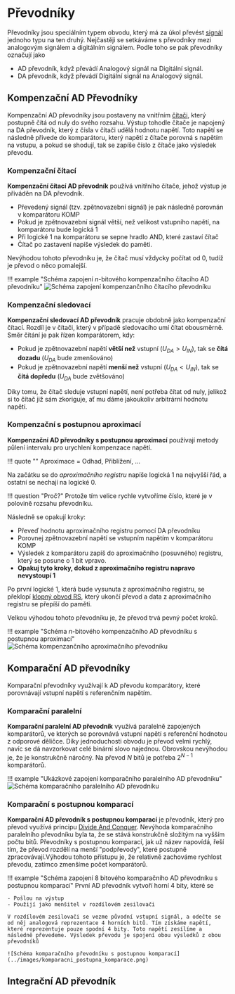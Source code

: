 # Převodníky
Převodníky jsou speciálním typem obvodu, který má za úkol převést [signál](../signaly_a_informace/signaly.md) jednoho typu na ten druhý. Nejčastěji se setkáváme s převodníky mezi analogovým signálem a digitálním signálem. Podle toho se pak převodníky označují jako

- AD převodník, když převádí Analogový signál na Digitální signál.
- DA převodník, když převádí Digitální signál na Analogový signál.

## Kompenzační AD Převodníky
Kompenzační AD převodníky jsou postaveny na vnitřním [čítači](./sekvencni_logicke_obvody_advanced.md#čítače), který postupně čítá od nuly do svého rozsahu. Výstup tohodle čítače je napojený na DA převodník, který z čísla v čítači udělá hodnotu napětí. Toto napětí se následně přivede do komparátoru, který napětí z čítače porovná s napětím na vstupu, a pokud se shodují, tak se zapíše číslo z čítače jako výsledek převodu.

### Kompenzační čítací
**Kompenzační čítací AD převodník** používá vnitřního čítače, jehož výstup je přiváděn na DA převodník.

- Převedený signál (tzv. zpětnovazební signál) je pak následně porovnán v komparátoru $\text{KOMP}$
- Pokud je zpětnovazební signál větší, než velikost vstupního napětí, na komparátoru bude logická 1
- Při logické 1 na komparátoru se sepne hradlo $\text{AND}$, které zastaví čítač
- Čítač po zastavení napíše výsledek do paměti.

Nevýhodou tohoto převodníku je, že čítač musí vždycky počítat od 0, tudíž je převod o něco pomalejší.

!!! example "Schéma zapojení $n$-bitového kompenzačního čítacího AD převodníku"
    ![Schéma zapojení kompenzančního čítacího převodníku](../images/kompenzacni_citaci.png)

### Kompenzační sledovací
**Kompenzační sledovací AD převodník** pracuje obdobně jako kompenzační čítací. Rozdíl je v čítači, který v případě sledovacího umí čítat obousměrně. Směr čítání je pak řízen komparátorem, kdy:

- Pokud je zpětnovazební napětí **větší než** vstupní ($U_{DA} \gt U_{IN}$), tak se **čítá dozadu** ($U_{DA}$ bude zmenšováno)
- Pokud je zpětnovazební napětí **menší než** vstupní ($U_{DA} \lt U_{IN}$), tak se **čítá dopředu** ($U_{DA}$ bude zvětšováno)

Díky tomu, že čítač sleduje vstupní napětí, není potřeba čítat od nuly, jelikož si to čítač již sám zkoriguje, ať mu dáme jakoukoliv arbitrární hodnotu napětí.


### Kompenzační s postupnou aproximací
**Kompenzační AD převodníky s postupnou aproximací** používají metody půlení intervalu pro urychlení kompenzace napětí.

!!! quote ""
    Aproximace = Odhad, Přiblížení, ...

Na začátku se do *aproximačního registru* napíše logická 1 na nejvyšší řád, a ostatní se nechají na logické 0.

!!! question "Proč?"
    Protože tím velice rychle vytvoříme číslo, které je v polovině rozsahu převodníku.

Následně se opakují kroky:
- Převeď hodnotu aproximačního registru pomocí DA převodníku
- Porovnej zpětnovazební napětí se vstupním napětím v komparátoru $\text{KOMP}$
- Výsledek z komparátoru zapiš do aproximačního (posuvného) registru, který se posune o 1 bit vpravo.
- **Opakuj tyto kroky, dokud z aproximačního registru napravo nevystoupí 1**

Po první logické 1, která bude vysunuta z aproximačního registru, se překlopí [klopný obvod RS](sekvencni_logicke_obvody.md#rs-flip-flop), který ukončí převod a data z aproximačního registru se přepíší do paměti.

Velkou výhodou tohoto převodníku je, že převod trvá pevný počet kroků.

!!! example "Schéma $n$-bitového kompenzačního AD převodníku s postupnou aproximací"
    ![Schéma kompenzančního aproximačního převodníku](../images/kompenzacni_aproximace.png)


## Komparační AD převodníky
Komparační převodníky využívají k AD převodu komparátory, které porovnávají vstupní napětí s referenčním napětím.

### Komparační paralelní
**Komparační paralelní AD převodník** využívá paralelně zapojených komparátorů, ve kterých se porovnává vstupní napětí s referenční hodnotou z odporové děličce. Díky jednoduchosti obvodu je převod velmi rychlý, navíc se dá navzorkovat celé binární slovo najednou. Obrovskou nevýhodou je, že je konstrukčně náročný. Na převod $N$ bitů je potřeba $2^{N-1}$ komparátorů. 

!!! example "Ukázkové zapojení komparačního paralelního AD převodníku"
    ![Schéma komparačního paralelního AD převodníku](../images/komparacni_paralelni.png)

### Komparační s postupnou komparací
**Komparační AD převodník s postupnou komparací** je převodník, který pro převod využívá principu [Divide And Conquer](../algoritmy_a_programovani/algoritmizace.md#divide-and-conquer). Nevýhoda komparačního paralelního převodníku byla ta, že se stává konstrukčně složitým na vyšším počtu bitů. Převodníky s postupnou komparací, jak už název napovídá, řeší tím, že převod rozdělí na menší "podpřevody", které postupně zpracovávají.Výhodou tohoto přístupu je, že relativně zachováme rychlost převodu, zatímco zmenšíme počet komparátorů.

!!! example "Schéma zapojení 8 bitového komparačního AD převodníku s postupnou komparací"
    První AD převodník vytvoří horní 4 bity, které se

    - Pošlou na výstup
    - Použijí jako menšitel v rozdílovém zesilovači
    
    V rozdílovém zesilovači se vezme původní vstupní signál, a odečte se od něj analogová reprezentace 4 horních bitů. Tím získáme napětí, které reprezentuje pouze spodní 4 bity. Toto napětí zesílíme a následně převedeme. Výsledek převodu je spojení obou výsledků z obou převodníků

    ![Schéma komparačního převodníku s postupnou komparací](../images/komparacni_postupna_komparace.png)

## Integrační AD převodník